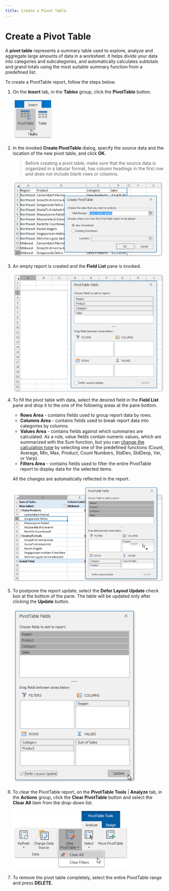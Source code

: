 ```yaml
---
title: Create a Pivot Table
---
```

# Create a Pivot Table
A **pivot table** represents a summary table used to explore, analyze and aggregate large amounts of data in a worksheet. It helps divide your data into categories and subcategories, and automatically calculates subtotals and grand totals using the most suitable summary function from a predefined list.

To create a PivotTable report, follow the steps below.
1. On the **Insert** tab, in the **Tables** group, click the **PivotTable** button.
	
	![Spreadsheet_PivotTable_Create](../../../images/img126424.png)
2. In the invoked **Create PivotTable** dialog, specify the source data and the location of the new pivot table, and click **OK**. 
	
	> Before creating a pivot table, make sure that the source data is organized in a tabular format, has column headings in the first row and does not include blank rows or columns.
	
	![Spreadsheet_PivotTable_CreatePivotTable](../../../images/img126425.png)
3. An empty report is created and the **Field List** pane is invoked.
	
	![Spreadsheet_PivotTable_Create_EmptyReport](../../../images/img126477.png)
4. To fill the pivot table with data, select the desired field in the **Field List** pane and drop it to the one of the following areas at the pane bottom.
	* **Rows Area** - contains fields used to group report data by rows.
	* **Columns Area** - contains fields used to break report data into categories by columns.
	* **Values Area** - contains fields against which summaries are calculated. As a rule, value fields contain numeric values, which are summarized with the Sum function, but you can [change the calculation type](change-the-value-field-settings.md) by selecting one of the predefined functions (Count, Average, Min, Max, Product, Count Numbers, StdDev, StdDevp, Var, or Varp).
	* **Filters Area** - contains fields used to filter the entire PivotTable report to display data for the selected items.
	
	All the changes are automatically reflected in the report.
	
	![Spreadsheet_PivotTable_Create_Fields](../../../images/img126583.png)
5. To postpone the report update, select the **Defer Layout Update** check box at the bottom of the pane. The table will be updated only after clicking the **Update** button.
	
	![Spreadsheet_PivotTable_DeferLayoutUpdate](../../../images/img126428.png)
6. To clear the PivotTable report, on the **PivotTable Tools** | **Analyze** tab, in the **Actions** group, click the **Clear PivotTable** button and select the **Clear All** item from the drop-down list.
	
	![Spreadsheet_PivotTable_ClearAll](../../../images/img126478.png)
7. To remove the pivot table completely, select the entire PivotTable range and press **DELETE**.